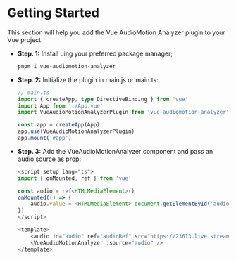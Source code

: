 # Getting Started

This section will help you add the Vue AudioMotion Analyzer plugin to your Vue project.

- **Step. 1:** Install uing your preferred package manager;

    ```bash
    pnpm i vue-audiomotion-analyzer
    ```

- **Step. 2:** Initialize the plugin in main.js or main.ts:

    ```ts
    // main.ts
    import { createApp, type DirectiveBinding } from 'vue'
    import App from './App.vue'
    import VueAudioMotionAnalyzerPlugin from 'vue-audiomotion-analyzer'

    const app = createApp(App)
    app.use(VueAudioMotionAnalyzerPlugin)
    app.mount('#app')
    ```

- **Step. 3:** Add the VueAudioMotionAnalyzer component and pass an audio source as prop:

    ```ts
    <script setup lang="ts">
    import { onMounted, ref } from 'vue'

    const audio = ref<HTMLMediaElement>()
    onMounted(() => {
        audio.value = <HTMLMediaElement> document.getElementById('audio')
    })
    </script>

    <template>
        <audio id="audio" ref="audioRef" src="https://23613.live.streamtheworld.com/TOPZEN_SC" control crossorigin="anonymous"></audio>
        <VueAudioMotionAnalyzer :source="audio" />
    </template>
    ```
